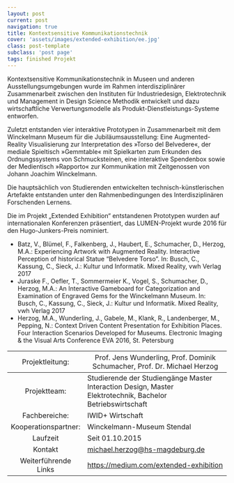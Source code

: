 ```yaml
---
layout: post
current: post
navigation: true
title: Kontextsensitive Kommunikationstechnik
cover: 'assets/images/extended-exhibition/ee.jpg'
class: post-template
subclass: 'post page'
tags: finished Projekt
---
```


Kontextsensitive Kommunikationstechnik in Museen und anderen Ausstellungsumgebungen wurde im Rahmen interdisziplinärer Zusammenarbeit zwischen den Instituten für Industriedesign, Elektrotechnik und Management in Design Science Methodik entwickelt und dazu wirtschaftliche Verwertungsmodelle als Produkt-Dienstleistungs-Systeme entworfen.

Zuletzt entstanden vier interaktive Prototypen in Zusammenarbeit mit dem Winckelmann Museum für die Jubiläumsausstellung: Eine Augmented-Reality Visualisierung zur Interpretation des »Torso del Belvedere«, der mediale Spieltisch »Gemmtable« mit Spielkarten zum Erkunden des Ordnungssystems von Schmucksteinen, eine interaktive Spendenbox sowie der Medientisch »Rapporto« zur Kommunikation mit Zeitgenossen von Johann Joachim Winckelmann.

Die hauptsächlich von Studierenden entwickelten technisch-künstlerischen Artefakte entstanden unter den Rahmenbedingungen des Interdisziplinären Forschenden Lernens.

Die im Projekt „Extended Exhibition“ entstandenen Prototypen wurden auf internationalen Konferenzen präsentiert, das LUMEN-Projekt wurde 2016 für den Hugo-Junkers-Preis nominiert.

- Batz, V., Blümel, F., Falkenberg, J., Haubert, E., Schumacher, D., Herzog, M.A.: Experiencing Artwork with Augmented Reality. Interactive Perception of historical Statue “Belvedere Torso”. In: Busch, C., Kassung, C., Sieck, J.: Kultur und Informatik. Mixed Reality, vwh Verlag 2017
- Juraske F., Oefler, T., Sommermeier K., Vogel, S., Schumacher, D., Herzog, M.A.: An Interactive Gameboard for Categorization and Examination of Engraved Gems for the Winckelmann Museum. In: Busch, C., Kassung, C., Sieck, J.: Kultur und Informatik. Mixed Reality, vwh Verlag 2017
- Herzog, M.A., Wunderling, J., Gabele, M., Klank, R., Landenberger, M., Pepping, N.: Context Driven Content Presentation for Exhibition Places. Four Interaction Scenarios Developed for Museums. Electronic Imaging & the Visual Arts Conference EVA 2016, St. Petersburg


| <span style="font-weight: normal">Projektleitung: </span>| <span style="font-weight: normal">Prof. Jens Wunderling, Prof. Dominik Schumacher, Prof. Dr. Michael Herzog</span> |
|:-:|---|
|  Projektteam: | Studierende der Studiengänge Master Interaction Design, Master Elektrotechnik, Bachelor Betriebswirtschaft  |
| Fachbereiche: | IWID+ Wirtschaft  |
| Kooperationspartner: | Winckelmann-Museum Stendal |
| Laufzeit | Seit 01.10.2015 |
| Kontakt | michael.herzog@hs-magdeburg.de |
| Weiterführende Links | https://medium.com/extended-exhibition |
